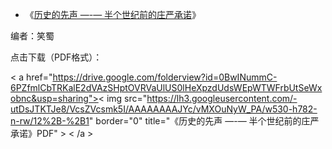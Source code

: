 - 《[历史的先声 —-— 半个世纪前的庄严承诺](https://drive.google.com/folderview?id=0BwINummC-6PZfmlCbTRKalE2dVAzSHptOVRVaUlUS0lHeXpzdUdsWEpWTWFrbUtSeWxobnc&usp=sharing)》

编者：笑蜀

点击下载（PDF格式）：

< a href="https://drive.google.com/folderview?id=0BwINummC-6PZfmlCbTRKalE2dVAzSHptOVRVaUlUS0lHeXpzdUdsWEpWTWFrbUtSeWxobnc&usp=sharing">< img src="https://lh3.googleusercontent.com/-utDsJTKTJe8/VcsZVcsmk5I/AAAAAAAAJYc/vMXOuNyW_PA/w530-h782-n-rw/12%2B-%2B1" border="0" title="《历史的先声 —-— 半个世纪前的庄严承诺》PDF" > < /a >
